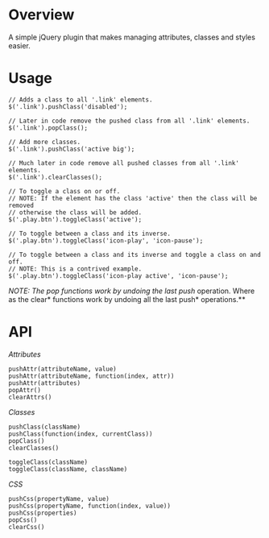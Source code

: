 # Overview

A simple jQuery plugin that makes managing attributes, classes and styles easier.



# Usage

	// Adds a class to all '.link' elements.
	$('.link').pushClass('disabled');

	// Later in code remove the pushed class from all '.link' elements.
	$('.link').popClass();

	// Add more classes.
	$('.link').pushClass('active big');

	// Much later in code remove all pushed classes from all '.link' elements.
	$('.link').clearClasses();

	// To toggle a class on or off.
	// NOTE: If the element has the class 'active' then the class will be removed
	// otherwise the class will be added.
	$('.play.btn').toggleClass('active');

	// To toggle between a class and its inverse.
	$('.play.btn').toggleClass('icon-play', 'icon-pause');

	// To toggle between a class and its inverse and toggle a class on and off.
	// NOTE: This is a contrived example.
	$('.play.btn').toggleClass('icon-play active', 'icon-pause');


**NOTE: The pop* functions work by undoing the last push* operation. Where as the clear* functions work by undoing all the last push* operations.**



# API

*Attributes*

	pushAttr(attributeName, value)
	pushAttr(attributeName, function(index, attr))
	pushAttr(attributes)
	popAttr()
	clearAttrs()

*Classes*

	pushClass(className)
	pushClass(function(index, currentClass))
	popClass()
	clearClasses()

	toggleClass(className)
	toggleClass(className, className)

*CSS*

	pushCss(propertyName, value)
	pushCss(propertyName, function(index, value))
	pushCss(properties)
	popCss()
	clearCss()